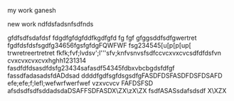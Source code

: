 my work ganesh

new work
ndfdsfadsnfsdfnds

gfdfsdfsdafdsf
fdgdfgfdgfddfkgdfgfd
fg
fgf
gfggsddfsdfgwertret
fgdfdsfdsfsgdfg34656fgsfgfdgFQWFWF
fsg234545[u[p[p[up[
trwretreertretret
fkfk;fvf;lvdsv';l'''sfv;knfvsnvsfsdfccvcxvxcvcsdfdfdsfvn
cvxcvxcvxcvxhghh1231314
fasdfdfdsasdfdsfg23434safasdf54345fdbxvbcbgdsfdfgf
fassdfadasadsfdADdsad  ddddfgdfsgfdsgsdfgFASDFDSFASDFDSFDSAFD
efe;efe;f;lefl;wefwrfwerfwef
vzxvcvcv
FAFDSFSD
afsdsdfsdfsddadsdaDSAFFSDFASDX\ZX\zX\ZX
fsdfASASsdafsdsdf
X\XZX


